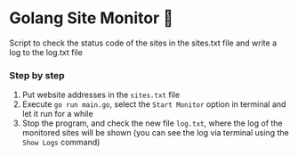 # Golang Site Monitor 🚀

<p>
Script to check the status code of the sites in the sites.txt file and write a log to the log.txt file
</p>

### Step by step

1. Put website addresses in the `sites.txt` file
2. Execute `go run main.go`, select the `Start Monitor` option in terminal and let it run for a while
3. Stop the program, and check the new file `log.txt`, where the log of the monitored sites will be shown (you can see the log via terminal using the `Show Logs` command)